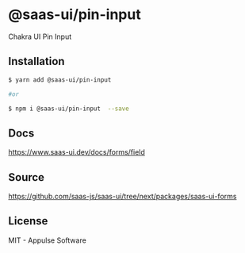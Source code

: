 # @saas-ui/pin-input

Chakra UI Pin Input

## Installation

```sh
$ yarn add @saas-ui/pin-input

#or

$ npm i @saas-ui/pin-input  --save
```

## Docs

https://www.saas-ui.dev/docs/forms/field

## Source

https://github.com/saas-js/saas-ui/tree/next/packages/saas-ui-forms

## License

MIT - Appulse Software
